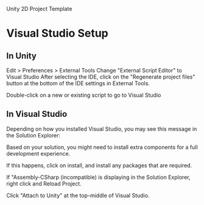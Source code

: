 Unity 2D Project Template

# Visual Studio Setup
## In Unity
Edit > Preferences > External Tools
Change "External Script Editor" to Visual Studio
After selecting the IDE, click on the "Regenerate project files" button at the bottom of the IDE settings in External Tools.

Double-click on a new or existing script to go to Visual Studio

## In Visual Studio
Depending on how you installed Visual Studio, you may see this message in the Solution Explorer:

Based on your solution, you might need to install extra components for a full development experience.

If this happens, click on install, and install any packages that are required.

If "Assembly-CSharp (incompatible) is displaying in the Solution Explorer, right click and Reload Project.

Click "Attach to Unity" at the top-middle of Visual Studio.